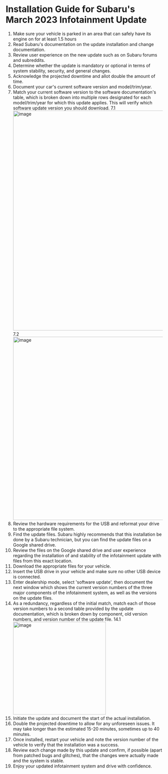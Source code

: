 # Installation Guide for Subaru's March 2023 Infotainment Update

1. Make sure your vehicle is parked in an area that can safely have its engine on for at least 1.5 hours 
2. Read Subaru's documentation on the update installation and change documentation.
3. Review user experience on the new update such as on Subaru forums and subreddits. 
4. Determine whether the update is mandatory or optional in terms of system stability, security, and general changes.
5. Acknowledge the projected downtime and allot double the amount of time.
6. Document your car's current software version and model/trim/year.
7. Match your current software version to the software documentation's table, which is broken down into multiple rows designated for each model/trim/year for which this update applies. This will verify which software update version you should download.
7.1 <img width="704" alt="image" src="https://user-images.githubusercontent.com/90270082/234302925-706a2277-a7c2-4aac-b843-41fe1806ecdc.png">
7.2 <img width="587" alt="image" src="https://user-images.githubusercontent.com/90270082/234303310-9ed21c03-9255-465f-ad25-242776a7eac8.png">
8. Review the hardware requirements for the USB and reformat your drive to the appropriate file system.
9. Find the update files. Subaru highly recommends that this installation be done by a Subaru technician, but you can find the update files on a Google shared drive.
10. Review the files on the Google shared drive and user experience regarding the installation of and stability of the infotainment update with files from this exact location.
11. Download the appropriate files for your vehicle.
12. Insert the USB drive in your vehicle and make sure no other USB device is connected.
13. Enter dealership mode, select 'software update', then document the next window which shows the current version numbers of the three major components of the infotainment system, as well as the versions on the update files.
14. As a redundancy, regardless of the initial match, match each of those version numbers to a second table provided by the update documentation, which is broken down by component, old version numbers, and version number of the update file.
14.1 <img width="297" alt="image" src="https://user-images.githubusercontent.com/90270082/234303535-7620584b-8089-4b45-ae86-7858d29cfb19.png">
15. Initiate the update and document the start of the actual installation.
16. Double the projected downtime to allow for any unforeseen issues. It may take longer than the estimated 15-20 minutes, sometimes up to 40 minutes.
17. Once installed, restart your vehicle and note the version number of the vehicle to verify that the installation was a success.
18. Review each change made by this update and confirm, if possible (apart from patched bugs and glitches), that the changes were actually made and the system is stable.
19. Enjoy your updated infotainment system and drive with confidence.

